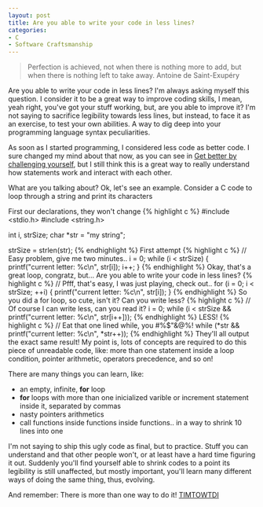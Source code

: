 ```yaml
---
layout: post
title: Are you able to write your code in less lines?
categories:
- C
- Software Craftsmanship
---
```

<blockquote>Perfection is achieved, not when there is nothing more to add, but when there is nothing left to take away.
Antoine de Saint-Exupéry</blockquote>
Are you able to write your code in less lines? I'm always asking myself this question. I consider it to be a great way to improve coding skills, I mean, yeah right, you've got your stuff working, but, are you able to improve it? I'm not saying to sacrifice legibility towards less lines, but instead, to face it as an exercise, to test your own abilities. A way to dig deep into your programming language syntax peculiarities.

As soon as I started programming, I considered less code as better code. I sure changed my mind about that now, as you can see in <a href="http://brunops.org/get-better-by-challenging-yourself">Get better by challenging yourself</a>, but I still think this is a great way to really understand how statements work and interact with each other.

What are you talking about? Ok, let's see an example. Consider a C code to loop through a string and print its characters

First our declarations, they won't change
{% highlight c %}
#include &lt;stdio.h&gt;
#include &lt;string.h&gt;

int i, strSize;
char *str = "my string";

strSize = strlen(str);
{% endhighlight %}
First attempt
{% highlight c %}
// Easy problem, give me two minutes..
i = 0;
while (i &lt; strSize) {
  printf("current letter: %c\n", str[i]);
  i++;
}
{% endhighlight %}
Okay, that's a great loop, congratz, but... Are you able to write your code in less lines?
{% highlight c %}
// Pfff, that's easy, I was just playing, check out..
for (i = 0; i &lt; strSize; ++i) {
  printf("current letter: %c\n", str[i]);
}
{% endhighlight %}
So you did a for loop, so cute, isn't it? Can you write less?
{% highlight c %}
// Of course I can write less, can you read it?
i = 0;
while (i &lt; strSize &amp;&amp; printf("current letter: %c\n", str[i++]));
{% endhighlight %}
LESS!
{% highlight c %}
// Eat that one lined while, you #%$"&amp;@%!
while (*str &amp;&amp; printf("current letter: %c\n", *str++));
{% endhighlight %}
They'll all output the exact same result! My point is, lots of concepts are required to do this piece of unreadable code, like: more than one statement inside a loop condition, pointer arithmetic, operators precedence, and so on!

There are many things you can learn, like:
<ul>
	<li>an empty, infinite, <strong>for</strong> loop</li>
	<li><strong>for</strong> loops with more than one inicialized varible or increment statement inside it, separated by commas</li>
	<li>nasty pointers arithmetics</li>
	<li>call functions inside functions inside functions.. in a way to shrink 10 lines into one</li>
</ul>
I'm not saying to ship this ugly code as final, but to practice. Stuff you can understand and that other people won't, or at least have a hard time figuring it out. Suddenly you'll find yourself able to shrink codes to a point its legibility is still unaffected, but mostly important, you'll learn many different ways of doing the same thing, thus, evolving.

And remember: There is more than one way to do it! <a href="http://en.wikipedia.org/wiki/There's_more_than_one_way_to_do_it">TIMTOWTDI</a>
